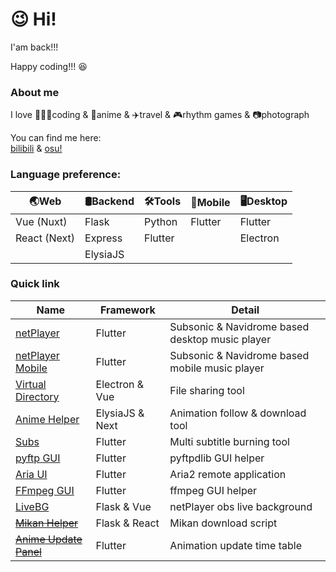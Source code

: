 # 😉 Hi!

I'am back!!!

Happy coding!!! 😆

### About me

I love 👨🏻‍💻coding & 🍿anime & ✈️travel & 🎮rhythm games & 📷photograph

You can find me here:  
[bilibili](https://space.bilibili.com/5129395) &
[osu!](https://osu.ppy.sh/users/11444852)

### Language preference:

🌏Web | 🛢Backend | 🛠️Tools | 📱Mobile| 🖥️Desktop
-|-|-|-|-
Vue (Nuxt)|Flask|Python|Flutter|Flutter
React (Next)|Express|Flutter||Electron
||ElysiaJS|

### Quick link

|Name|Framework|Detail|
|-|-|-|
|[netPlayer](https://github.com/Zhoucheng133/netPlayer-Next)|Flutter|Subsonic & Navidrome based desktop music player|
|[netPlayer Mobile](https://github.com/Zhoucheng133/netPlayer-Mobile)|Flutter|Subsonic & Navidrome based mobile music player|
|[Virtual Directory](https://github.com/Zhoucheng133/virtual-directory)|Electron & Vue|File sharing tool|
|[Anime Helper](https://github.com/Zhoucheng133/Anime-Helper)|ElysiaJS & Next|Animation follow & download tool|
|[Subs](https://github.com/Zhoucheng133/Subs)|Flutter|Multi subtitle burning tool
|[pyftp GUI](https://github.com/Zhoucheng133/pyftp-GUI)|Flutter|pyftpdlib GUI helper|
|[Aria UI](https://github.com/Zhoucheng133/AriaUI)|Flutter|Aria2 remote application|
|[FFmpeg GUI](https://github.com/Zhoucheng133/FFmpegGUI)|Flutter|ffmpeg GUI helper|
|[LiveBG](https://github.com/Zhoucheng133/Live-BG)|Flask & Vue|netPlayer obs live background|
|~~[Mikan Helper](https://github.com/Zhoucheng133/Mikan-Helper)~~|Flask & React|Mikan download script|
|~~[Anime Update Panel](https://github.com/Zhoucheng133/Anime-Update-Panel)~~|Flutter|Animation update time table|
